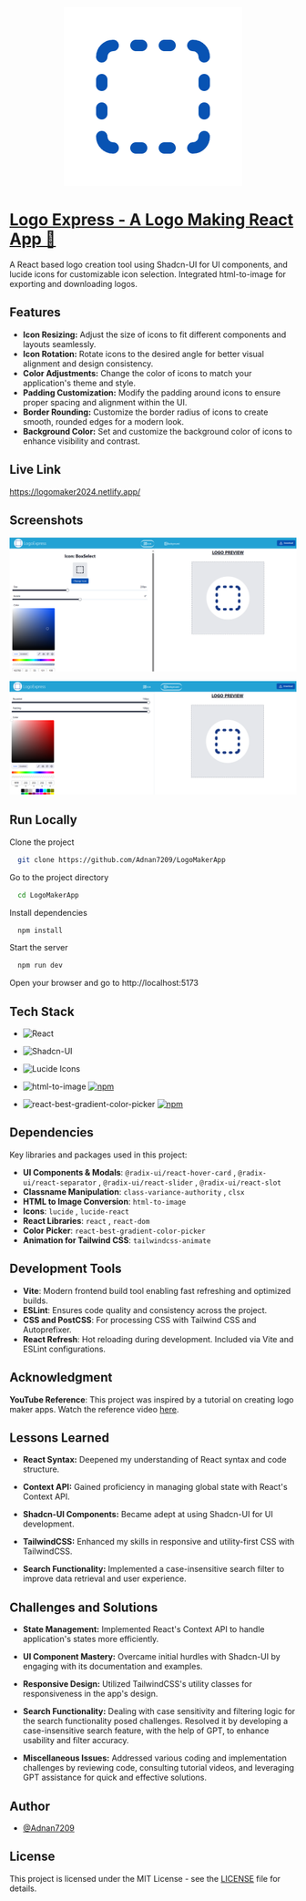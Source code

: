 <p align="center">
  <img src="https://github.com/Adnan7209/LogoMakerApp/blob/main/src/assets/logo1.png" alt="Logo">
</p>


# [Logo Express - A Logo Making React App  🔗](https://logomaker2024.netlify.app/) 

A React based logo creation tool using Shadcn-UI for UI components, and lucide icons for customizable icon selection. Integrated html-to-image for exporting and downloading logos.
## Features

- **Icon Resizing:** Adjust the size of icons to fit different components and layouts seamlessly.
- **Icon Rotation:** Rotate icons to the desired angle for better visual alignment and design consistency.
- **Color Adjustments:** Change the color of icons to match your application's theme and style.
- **Padding Customization:** Modify the padding around icons to ensure proper spacing and alignment within the UI.
- **Border Rounding:** Customize the border radius of icons to create smooth, rounded edges for a modern look.
- **Background Color:** Set and customize the background color of icons to enhance visibility and contrast.

## Live Link
https://logomaker2024.netlify.app/
## Screenshots

![App Screenshot1](https://github.com/Adnan7209/assests/blob/main/logoExpress1.png)

![App Screenshot2](https://github.com/Adnan7209/assests/blob/main/logoExpress2.png)
## Run Locally

Clone the project

```bash
  git clone https://github.com/Adnan7209/LogoMakerApp
```

Go to the project directory

```bash
  cd LogoMakerApp
```

Install dependencies

```bash
  npm install
```

Start the server

```bash
  npm run dev
```

Open your browser and go to http://localhost:5173

## Tech Stack

- ![React](https://img.shields.io/badge/-React-20232A?style=flat-square&logo=react)

- ![Shadcn-UI](https://img.shields.io/badge/-Shadcn--UI-black?style=flat-square)

- ![Lucide Icons](https://img.shields.io/badge/-Lucide_Icons-blue?style=flat-square&logo=lucide&logoColor=white)

- ![html-to-image](https://img.shields.io/badge/-html--to--image-brightgreen?style=flat-square) [![npm](https://img.shields.io/npm/v/html-to-image)](https://www.npmjs.com/package/html-to-image)

- ![react-best-gradient-color-picker](https://img.shields.io/badge/-react--best--gradient--color--picker-blue?style=flat-square) [![npm](https://img.shields.io/npm/v/react-best-gradient-color-picker)](https://www.npmjs.com/package/react-best-gradient-color-picker)
## Dependencies

Key libraries and packages used in this project:

- **UI Components & Modals**: `@radix-ui/react-hover-card` , `@radix-ui/react-separator` , `@radix-ui/react-slider` , `@radix-ui/react-slot` 
- **Classname Manipulation**: `class-variance-authority` , `clsx` 
- **HTML to Image Conversion**: `html-to-image` 
- **Icons**: `lucide` , `lucide-react` 
- **React Libraries**: `react` , `react-dom` 
- **Color Picker**: `react-best-gradient-color-picker` 
- **Animation for Tailwind CSS**: `tailwindcss-animate` 


## Development Tools

- **Vite**: Modern frontend build tool enabling fast refreshing and optimized builds.
- **ESLint**: Ensures code quality and consistency across the project.
- **CSS and PostCSS**: For processing CSS with Tailwind CSS and Autoprefixer.
- **React Refresh**: Hot reloading during development. Included via Vite and ESLint configurations.
## Acknowledgment

**YouTube Reference**: This project was inspired by a tutorial on creating logo maker apps. Watch the reference video [here](https://youtu.be/XdsZA8wSNDg?si=B0qvbA-C-T3xjEoO).
## Lessons Learned

- **React Syntax:** Deepened my understanding of React syntax and code structure.

- **Context API:** Gained proficiency in managing global state with React's Context API.

- **Shadcn-UI Components:** Became adept at using Shadcn-UI for UI development.

- **TailwindCSS:** Enhanced my skills in responsive and utility-first CSS with TailwindCSS.

- **Search Functionality:** Implemented a case-insensitive search filter to improve data retrieval and user experience.
## Challenges and Solutions

- **State Management:** Implemented React's Context API to handle application's states more efficiently.

- **UI Component Mastery:** Overcame initial hurdles with Shadcn-UI by engaging with its documentation and examples.

- **Responsive Design:** Utilized TailwindCSS's utility classes for responsiveness in the app's design.

- **Search Functionality:**  Dealing with case sensitivity and filtering logic for the search functionality posed challenges. Resolved it by developing a case-insensitive search feature, with the help of GPT, to enhance usability and filter accuracy.

- **Miscellaneous Issues:** Addressed various coding and implementation challenges by reviewing code, consulting tutorial videos, and leveraging GPT assistance for quick and effective solutions.

## Author

- [@Adnan7209](https://github.com/Adnan7209)


## License

This project is licensed under the MIT License - see the [LICENSE](https://github.com/Adnan7209/LogoMakerApp/blob/main/LICENSE) file for details.


